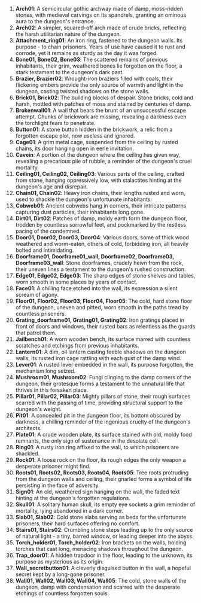 1. **Arch01**: A semicircular gothic archway made of damp, moss-ridden stones, with medieval carvings on its spandrels, granting an ominous aura to the dungeon's entrance.
2. **Arch02**: A simpler, squared-off arch made of crude bricks, reflecting the harsh utilitarian nature of the dungeon.
3. **Attachment_ring01**: An iron ring, fastened to the dungeon walls. Its purpose - to chain prisoners. Years of use have caused it to rust and corrode, yet it remains as sturdy as the day it was forged.
4. **Bone01, Bone02, Bone03**: The scattered remains of previous inhabitants, their grim, weathered bones lie forgotten on the floor, a stark testament to the dungeon's dark past.
5. **Brazier, Brazier02**: Wrought-iron braziers filled with coals, their flickering embers provide the only source of warmth and light in the dungeon, casting twisted shadows on the stone walls.
6. **Brick01, Brick02**: The building blocks of despair. Stone bricks, cold and harsh, mottled with patches of moss and stained by centuries of damp.
7. **Brokenwall01**: A wall that bears the brunt of an unsuccessful escape attempt. Chunks of brickwork are missing, revealing a darkness even the torchlight fears to penetrate.
8. **Button01**: A stone button hidden in the brickwork, a relic from a forgotten escape plot, now useless and ignored.
9. **Cage01**: A grim metal cage, suspended from the ceiling by rusted chains, its door hanging open in eerie invitation.
10. **Cavein**: A portion of the dungeon where the ceiling has given way, revealing a precarious pile of rubble, a reminder of the dungeon's cruel mortality.
11. **Ceiling01, Ceiling02, Ceiling03**: Various parts of the ceiling, crafted from stone, hanging oppressively low, with stalactites hinting at the dungeon's age and disrepair.
12. **Chain01, Chain02**: Heavy iron chains, their lengths rusted and worn, used to shackle the dungeon's unfortunate inhabitants.
13. **Cobweb01**: Ancient cobwebs hang in corners, their intricate patterns capturing dust particles, their inhabitants long gone.
14. **Dirt01, Dirt02**: Patches of damp, moldy earth form the dungeon floor, trodden by countless sorrowful feet, and pockmarked by the restless pacing of the condemned.
15. **Door01, Door02, Door03, Door04**: Various doors, some of thick wood weathered and worm-eaten, others of cold, forbidding iron, all heavily bolted and intimidating.
16. **Doorframe01, Doorframe01_wall, Doorframe02, Doorframe03, Doorframe03_wall**: Stone doorframes, crudely hewn from the rock, their uneven lines a testament to the dungeon's rushed construction.
17. **Edge01, Edge02, Edge03**: The sharp edges of stone shelves and tables, worn smooth in some places by years of contact.
18. **Face01**: A chilling face etched into the wall, its expression a silent scream of agony.
19. **Floor01, Floor02, Floor03, Floor04, Floor05**: The cold, hard stone floor of the dungeon, uneven and pitted, worn smooth in the paths tread by countless prisoners.
20. **Grating_doorframe01, Grating01, Grating02**: Iron gratings placed in front of doors and windows, their rusted bars as relentless as the guards that patrol them.
21. **Jailbench01**: A worn wooden bench, its surface marred with countless scratches and etchings from previous inhabitants.
22. **Lantern01**: A dim, oil lantern casting feeble shadows on the dungeon walls, its rusted iron cage rattling with each gust of the damp wind.
23. **Lever01**: A rusted lever embedded in the wall, its purpose forgotten, the mechanism long seized.
24. **Mushroom01, Mushroom02**: Fungi clinging to the damp corners of the dungeon, their grotesque forms a testament to the unnatural life that thrives in this forsaken place.
25. **Pillar01, Pillar02, Pillar03**: Mighty pillars of stone, their rough surfaces scarred with the passing of time, providing structural support to the dungeon's weight.
26. **Pit01**: A concealed pit in the dungeon floor, its bottom obscured by darkness, a chilling reminder of the ingenious cruelty of the dungeon's architects.
27. **Plate01**: A crude wooden plate, its surface stained with old, moldy food remnants, the only sign of sustenance in the desolate cell.
28. **Ring01**: A rusty iron ring affixed to the wall, to which prisoners are shackled.
29. **Rock01**: A loose rock on the floor, its rough edges the only weapon a desperate prisoner might find.
30. **Roots01, Roots02, Roots03, Roots04, Roots05**: Tree roots protruding from the dungeon walls and ceiling, their gnarled forms a symbol of life persisting in the face of adversity.
31. **Sign01**: An old, weathered sign hanging on the wall, the faded text hinting at the dungeon's forgotten regulations.
32. **Skull01**: A solitary human skull, its empty eye sockets a grim reminder of mortality, lying abandoned in a dark corner.
33. **Slab01, Slab02**: Cold stone slabs serving as beds for the unfortunate prisoners, their hard surfaces offering no comfort.
34. **Stairs01, Stairs02**: Crumbling stone steps leading up to the only source of natural light - a tiny, barred window, or leading deeper into the abyss.
35. **Torch_holder01, Torch_holder02**: Iron brackets on the walls, holding torches that cast long, menacing shadows throughout the dungeon.
36. **Trap_door01**: A hidden trapdoor in the floor, leading to the unknown, its purpose as mysterious as its origin.
37. **Wall_secretbutton01**: A cleverly disguised button in the wall, a hopeful secret kept by a long-gone prisoner.
38. **Wall01, Wall02, Wall03, Wall04, Wall05**: The cold, stone walls of the dungeon, damp with condensation and scarred with the desperate etchings of countless forgotten souls.